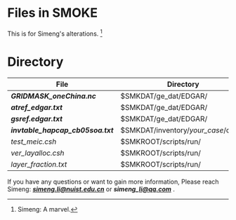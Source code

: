 # Files in SMOKE
This is for Simeng's alterations. [^RUNOOB]
[^RUNOOB]: Simeng: A marvel. 

# Directory

| File | Directory|
| ---- | ---- |
| ***GRIDMASK\_oneChina.nc*** | $SMKDAT/ge\_dat/EDGAR/ |
| ***atref\_edgar.txt*** | $SMKDAT/ge\_dat/EDGAR/ |
| ***gsref.edgar.txt*** | $SMKDAT/ge\_dat/EDGAR/ |
| ***invtable\_hapcap\_cb05soa.txt*** | $SMKDAT/inventory/*your_case*/other/ |
| *test\_meic.csh* | $SMKROOT/scripts/run/ |
| *ver\_layalloc.csh* | $SMKROOT/scripts/run/ |
| *layer_fraction.txt* | $SMKROOT/scripts/run/ |

If you have any questions or want to gain more information,
Please reach Simeng: ***simeng.li@nuist.edu.cn*** or ***simeng\_li@qq.com*** .

